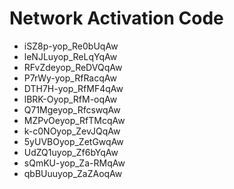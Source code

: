 # Network Activation Code
* iSZ8p-yop_Re0bUqAw
* leNJLuyop_ReLqYqAw
* RFvZdeyop_ReDVQqAw
* P7rWy-yop_RfRacqAw
* DTH7H-yop_RfMF4qAw
* lBRK-Oyop_RfM-oqAw
* Q71Mgeyop_RfcswqAw
* MZPvOeyop_RfTMcqAw
* k-c0NOyop_ZevJQqAw
* 5yUVBOyop_ZetGwqAw
* UdZQ1uyop_Zf6bYqAw
* sQmKU-yop_Za-RMqAw
* qbBUuuyop_ZaZAoqAw